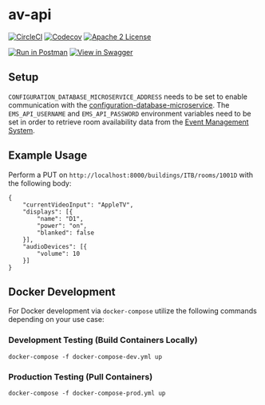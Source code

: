 # av-api
[![CircleCI](https://img.shields.io/circleci/project/byuoitav/av-api.svg)](https://circleci.com/gh/byuoitav/av-api) [![Codecov](https://img.shields.io/codecov/c/github/byuoitav/av-api.svg)](https://codecov.io/gh/byuoitav/av-api) [![Apache 2 License](https://img.shields.io/hexpm/l/plug.svg)](https://raw.githubusercontent.com/byuoitav/av-api/master/LICENSE)

[![Run in Postman](https://run.pstmn.io/button.svg)](https://app.getpostman.com/run-collection/dd1b2c873b3eff5a4ca7) [![View in Swagger](http://jessemillar.github.io/view-in-swagger-button/button.svg)](http://byuoitav.github.io/swagger-ui/?url=https://raw.githubusercontent.com/byuoitav/av-api/master/swagger.json)

## Setup
`CONFIGURATION_DATABASE_MICROSERVICE_ADDRESS` needs to be set to enable communication with the [configuration-database-microservice](https://github.com/byuoitav/configuration-database-microservice). The `EMS_API_USERNAME` and `EMS_API_PASSWORD` environment variables need to be set in order to retrieve room availability data from the [Event Management System](https://emsweb.byu.edu/VirtualEMS/BrowseForSpace.aspx).

## Example Usage
Perform a PUT on `http://localhost:8000/buildings/ITB/rooms/1001D` with the following body:
```
{
	"currentVideoInput": "AppleTV",
	"displays": [{
		"name": "D1",
		"power": "on",
		"blanked": false
	}],
	"audioDevices": [{
		"volume": 10
	}]
}
```

## Docker Development
For Docker development via `docker-compose` utilize the following commands depending on your use case:

### Development Testing (Build Containers Locally)
```
docker-compose -f docker-compose-dev.yml up
```

### Production Testing (Pull Containers)
```
docker-compose -f docker-compose-prod.yml up
```
